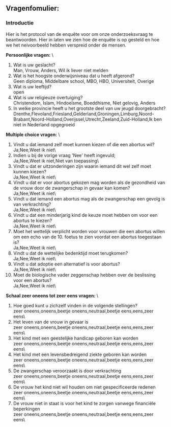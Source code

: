 ## Vragenfomulier:
<p>

### Introductie
Hier is het protocol van de enquête voor om onze onderzoeksvraag te beantwoorden. Hier in laten we zien hoe de enquête is op gesteld en hoe we het neivoorbeeld hebben verspreid onder de mensen.
<p>


</p>

**Persoonlijke vragen:** \
1. Wat is uw geslacht?\
Man, Vrouw, Anders, Wil ik liever niet melden
2. Wat is het hoogste onderwijsniveau dat u heeft afgerond?\
Geen diploma, Middelbare school, MBO, HBO, Universiteit, Overige
3. Wat is uw leeftijd?\
open 
4. Wat is uw religieuze overtuiging?\
Christendom, Islam, Hindoeïsme, Boeddhisme, Niet gelovig, Anders
5. In welke provincie heeft u het grootste deel van uw jeugd doorgebracht? \
Drenthe,Flevoland,Friesland,Gelderland,Groningen,Limburg,Noord-Brabant,Noord-Holland,Overijssel,Utrecht,Zeeland,Zuid-Holland,Ik ben niet in Nederland opgegroeid

**Multiple choice vragen:** \
1. Vindt u dat iemand zelf moet kunnen kiezen of die een abortus wil?\
Ja,Nee,Weet ik niet\
2. Indien u bij de vorige vraag 'Nee' heeft ingevuld; \
Ja,Nee,Weet ik niet,Niet van toepassing\
3. Vindt u dat er uitzonderingen zijn waarin iemand dit wel zelf moet kunnen kiezen?\
Ja,Nee,Weet ik niet\
4. Vindt u dat er voor abortus gekozen mag worden als de gezondheid van de vrouw door de zwangerschap in gevaar kan komen?\
Ja,Nee,Weet ik niet\
5. Vindt u dat iemand een abortus mag als de zwangerschap een gevolg is van verkrachting?\
Ja,Nee,Weet ik niet\
6. Vindt u dat een minderjarig kind de keuze moet hebben om voor een abortus te kiezen? \
Ja,Nee,Weet ik niet\
9. Moet het wettelijk verplicht worden voor vrouwen die een abortus willen om een echo van de 10. foetus te zien voordat een abortus toegestaan is?\
Ja,Nee,Weet ik niet\
11. Vindt u dat de wettelijke bedenktijd moet terugkomen?\
Ja,Nee,Weet ik niet\
12. Vindt u dat adoptie een alternatief is voor abortus?\
Ja,Nee,Weet ik niet\
13. Moet de biologische vader zeggenschap hebben over de beslissing voor een abortus?\
Ja,Nee,Weet ik niet\

**Schaal zeer oneens tot zeer eens vragen:** \
1. Hoe goed kunt u zichzelf vinden in de volgende stellingen?\
zeer oneens,oneens,beetje oneens,neutraal,beetje eens,eens,zeer eens\
2. Het leven van de vrouw in gevaar is\
zeer oneens,oneens,beetje oneens,neutraal,beetje eens,eens,zeer eens\
3. Het kind met een geestelijke handicap geboren kan worden\
zeer oneens,oneens,beetje oneens,neutraal,beetje eens,eens,zeer eens\
4. Het kind met een levensbedreigend ziekte geboren kan worden\
zeer oneens,oneens,beetje oneens,neutraal,beetje eens,eens,zeer eens\
5. De zwangerschap veroorzaakt is door verkrachting\
zeer oneens,oneens,beetje oneens,neutraal,beetje eens,eens,zeer eens\
6. De vrouw het kind niet wil houden om niet gespecificeerde redenen\
zeer oneens,oneens,beetje oneens,neutraal,beetje eens,eens,zeer eens\
7. De vrouw niet in staat is voor het kind te zorgen vanwege financiële beperkingen\
zeer oneens,oneens,beetje oneens,neutraal,beetje eens,eens,zeer eens\